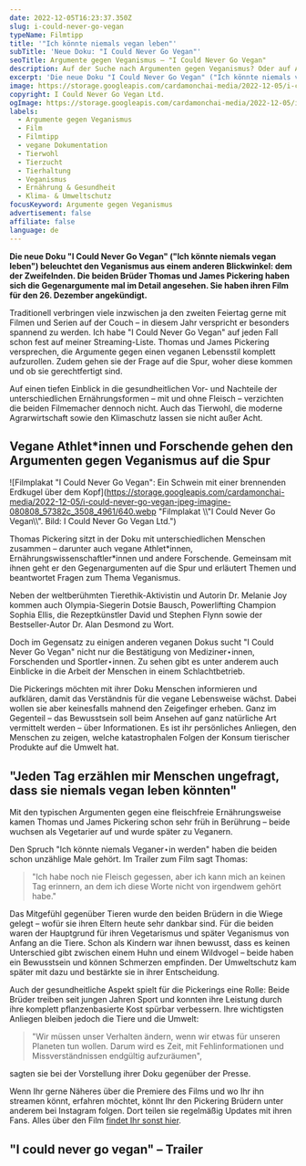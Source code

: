 ```yaml
---
date: 2022-12-05T16:23:37.350Z
slug: i-could-never-go-vegan
typeName: Filmtipp
title: '"Ich könnte niemals vegan leben"'
subTitle: 'Neue Doku: "I Could Never Go Vegan"'
seoTitle: Argumente gegen Veganismus – "I Could Never Go Vegan"
description: Auf der Suche nach Argumenten gegen Veganismus? Oder auf Antworten darauf? Dann solltet Ihr diesen Film nicht verpassen!
excerpt: 'Die neue Doku "I Could Never Go Vegan" ("Ich könnte niemals vegan leben") beleuchtet den Veganismus aus einem anderen Blickwinkel: dem der Zweifelnden. Die beiden Brüder Thomas und James Pickering haben sich die Gegenargumente mal im Detail angesehen. Sie haben ihren Film für den 26. Dezember angekündigt.'
image: https://storage.googleapis.com/cardamonchai-media/2022-12-05/i-could-never-go-vegan-jpg-imagine-080808_6c4836_1024_768/640.webp
copyright: I Could Never Go Vegan Ltd.
ogImage: https://storage.googleapis.com/cardamonchai-media/2022-12-05/i-could-never-go-vegan-fb-jpg-imagine-080808_6e483b_1200_628/640.webp
labels:
  - Argumente gegen Veganismus
  - Film
  - Filmtipp
  - vegane Dokumentation
  - Tierwohl
  - Tierzucht
  - Tierhaltung
  - Veganismus
  - Ernährung & Gesundheit
  - Klima- & Umweltschutz
focusKeyword: Argumente gegen Veganismus
advertisement: false
affiliate: false
language: de
---
```


**Die neue Doku "I Could Never Go Vegan" ("Ich könnte niemals vegan leben") beleuchtet den Veganismus aus einem anderen Blickwinkel: dem der Zweifelnden. Die beiden Brüder Thomas und James Pickering haben sich die Gegenargumente mal im Detail angesehen. Sie haben ihren Film für den 26. Dezember angekündigt.**

Traditionell verbringen viele inzwischen ja den zweiten Feiertag gerne mit Filmen und Serien auf der Couch – in diesem Jahr verspricht er besonders spannend zu werden. Ich habe "I Could Never Go Vegan" auf jeden Fall schon fest auf meiner Streaming-Liste. Thomas und James Pickering versprechen, die Argumente gegen einen veganen Lebensstil komplett aufzurollen. Zudem gehen sie der Frage auf die Spur, woher diese kommen und ob sie gerechtfertigt sind.

Auf einen tiefen Einblick in die gesundheitlichen Vor- und Nachteile der unterschiedlichen Ernährungsformen – mit und ohne Fleisch – verzichten die beiden Filmemacher dennoch nicht. Auch das Tierwohl, die moderne Agrarwirtschaft sowie den Klimaschutz lassen sie nicht außer Acht.

## Vegane Athlet\*innen und Forschende gehen den Argumenten gegen Veganismus auf die Spur

![Filmplakat "I Could Never Go Vegan": Ein Schwein mit einer brennenden Erdkugel über dem Kopf](https://storage.googleapis.com/cardamonchai-media/2022-12-05/i-could-never-go-vegan-jpeg-imagine-080808_57382c_3508_4961/640.webp "Filmplakat \\\\"I Could Never Go Vegan\\\\". Bild: I Could Never Go Vegan Ltd.")

Thomas Pickering sitzt in der Doku mit unterschiedlichen Menschen zusammen – darunter auch vegane Athlet\*innen, Ernährungswissenschaftler\*innen und andere Forschende. Gemeinsam mit ihnen geht er den Gegenargumenten auf die Spur und erläutert Themen und beantwortet Fragen zum Thema Veganismus.

Neben der weltberühmten Tierethik-Aktivistin und Autorin Dr. Melanie Joy kommen auch Olympia-Siegerin Dotsie Bausch, Powerlifting Champion Sophia Ellis, die Rezeptkünstler David und Stephen Flynn sowie der Bestseller-Autor Dr. Alan Desmond zu Wort.

Doch im Gegensatz zu einigen anderen veganen Dokus sucht "I Could Never Go Vegan" nicht nur die Bestätigung von Mediziner⋆innen, Forschenden und Sportler⋆innen. Zu sehen gibt es unter anderem auch Einblicke in die Arbeit der Menschen in einem Schlachtbetrieb.

Die Pickerings möchten mit ihrer Doku Menschen informieren und aufklären, damit das Verständnis für die vegane Lebensweise wächst. Dabei wollen sie aber keinesfalls mahnend den Zeigefinger erheben. Ganz im Gegenteil – das Bewusstsein soll beim Ansehen auf ganz natürliche Art vermittelt werden – über Informationen. Es ist ihr persönliches Anliegen, den Menschen zu zeigen, welche katastrophalen Folgen der Konsum tierischer Produkte auf die Umwelt hat.

## "Jeden Tag erzählen mir Menschen ungefragt, dass sie niemals vegan leben könnten"

Mit den typischen Argumenten gegen eine fleischfreie Ernährungsweise kamen Thomas und James Pickering schon sehr früh in Berührung – beide wuchsen als Vegetarier auf und wurde später zu Veganern.

Den Spruch "Ich könnte niemals Veganer⋆in werden" haben die beiden schon unzählige Male gehört. Im Trailer zum Film sagt Thomas:

> "Ich habe noch nie Fleisch gegessen, aber ich kann mich an keinen Tag erinnern, an dem ich diese Worte nicht von irgendwem gehört habe."

Das Mitgefühl gegenüber Tieren wurde den beiden Brüdern in die Wiege gelegt – wofür sie ihren Eltern heute sehr dankbar sind. Für die beiden waren der Hauptgrund für ihren Vegetarismus und später Veganismus von Anfang an die Tiere. Schon als Kindern war ihnen bewusst, dass es keinen Unterschied gibt zwischen einem Huhn und einem Wildvogel – beide haben ein Bewusstsein und können Schmerzen empfinden. Der Umweltschutz kam später mit dazu und bestärkte sie in ihrer Entscheidung.

Auch der gesundheitliche Aspekt spielt für die Pickerings eine Rolle: Beide Brüder treiben seit jungen Jahren Sport und konnten ihre Leistung durch ihre komplett pflanzenbasierte Kost spürbar verbessern. Ihre wichtigsten Anliegen bleiben jedoch die Tiere und die Umwelt:

> "Wir müssen unser Verhalten ändern, wenn wir etwas für unseren Planeten tun wollen. Darum wird es Zeit, mit Fehlinformationen und Missverständnissen endgültig aufzuräumen",

sagten sie bei der Vorstellung ihrer Doku gegenüber der Presse.

Wenn Ihr gerne Näheres über die Premiere des Films und wo Ihr ihn streamen könnt, erfahren möchtet, könnt Ihr den Pickering Brüdern unter anderem bei Instagram folgen. Dort teilen sie regelmäßig Updates mit ihren Fans. Alles über den Film [findet Ihr sonst hier](https://icouldnevergovegan.co.uk/).

## "I could never go vegan" – Trailer

<YouTube id="bkUU5geAsiE" />
